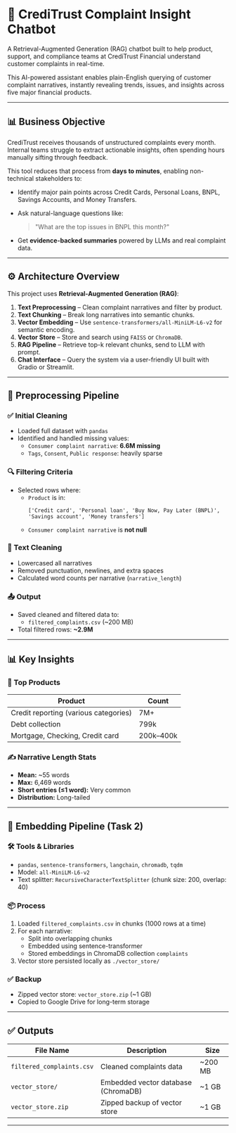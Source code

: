 # 🧠 CrediTrust Complaint Insight Chatbot

A Retrieval-Augmented Generation (RAG) chatbot built to help product, support, and compliance teams at CrediTrust Financial understand customer complaints in real-time.

This AI-powered assistant enables plain-English querying of customer complaint narratives, instantly revealing trends, issues, and insights across five major financial products.

---

## 📊 Business Objective

CrediTrust receives thousands of unstructured complaints every month. Internal teams struggle to extract actionable insights, often spending hours manually sifting through feedback.

This tool reduces that process from **days to minutes**, enabling non-technical stakeholders to:

- Identify major pain points across Credit Cards, Personal Loans, BNPL, Savings Accounts, and Money Transfers.
- Ask natural-language questions like:
  > "What are the top issues in BNPL this month?"

- Get **evidence-backed summaries** powered by LLMs and real complaint data.

---

## ⚙️ Architecture Overview

This project uses **Retrieval-Augmented Generation (RAG)**:

1. **Text Preprocessing** – Clean complaint narratives and filter by product.
2. **Text Chunking** – Break long narratives into semantic chunks.
3. **Vector Embedding** – Use `sentence-transformers/all-MiniLM-L6-v2` for semantic encoding.
4. **Vector Store** – Store and search using `FAISS` or `ChromaDB`.
5. **RAG Pipeline** – Retrieve top-k relevant chunks, send to LLM with prompt.
6. **Chat Interface** – Query the system via a user-friendly UI built with Gradio or Streamlit.

---

## 🧹 Preprocessing Pipeline

### ✅ Initial Cleaning
- Loaded full dataset with `pandas`
- Identified and handled missing values:
  - `Consumer complaint narrative`: **6.6M missing**
  - `Tags`, `Consent`, `Public response`: heavily sparse

### 🔍 Filtering Criteria
- Selected rows where:
  - `Product` is in:
    ```
    ['Credit card', 'Personal loan', 'Buy Now, Pay Later (BNPL)', 'Savings account', 'Money transfers']
    ```
  - `Consumer complaint narrative` is **not null**

### 🧼 Text Cleaning
- Lowercased all narratives
- Removed punctuation, newlines, and extra spaces
- Calculated word counts per narrative (`narrative_length`)

### 📤 Output
- Saved cleaned and filtered data to:
  - `filtered_complaints.csv` (~200 MB)
- Total filtered rows: **~2.9M**

---

## 📊 Key Insights

### 📌 Top Products
| Product                                | Count     |
|----------------------------------------|-----------|
| Credit reporting (various categories)  | 7M+       |
| Debt collection                        | 799k      |
| Mortgage, Checking, Credit card        | 200k–400k |

### ✍️ Narrative Length Stats
- **Mean:** ~55 words
- **Max:** 6,469 words
- **Short entries (≤1 word):** Very common
- **Distribution:** Long-tailed

---

## 🧠 Embedding Pipeline (Task 2)

### 🛠️ Tools & Libraries
- `pandas`, `sentence-transformers`, `langchain`, `chromadb`, `tqdm`
- Model: `all-MiniLM-L6-v2`
- Text splitter: `RecursiveCharacterTextSplitter` (chunk size: 200, overlap: 40)

### 📦 Process
1. Loaded `filtered_complaints.csv` in chunks (1000 rows at a time)
2. For each narrative:
   - Split into overlapping chunks
   - Embedded using sentence-transformer
   - Stored embeddings in ChromaDB collection `complaints`
3. Vector store persisted locally as `./vector_store/`

### ✅ Backup
- Zipped vector store: `vector_store.zip` (~1 GB)
- Copied to Google Drive for long-term storage

---

## ✅ Outputs

| File Name               | Description                          | Size     |
|-------------------------|--------------------------------------|----------|
| `filtered_complaints.csv` | Cleaned complaints data              | ~200 MB  |
| `vector_store/`         | Embedded vector database (ChromaDB)  | ~1 GB    |
| `vector_store.zip`      | Zipped backup of vector store        | ~1 GB    |

---

